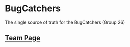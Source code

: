 # BugCatchers
The single source of truth for the BugCatchers (Group 26)

## [Team Page](https://github.com/cse110-sp23-group26/BugCatchers/blob/main/admin/team.md)
